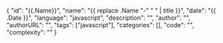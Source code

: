 {
"id": "{{.Name}}",
"name": "{{ replace .Name "-" " " | title }}",
"date": "{{ .Date }}",
"language": "javascript",
"description": "",
"author": "",
"authorURL": "",
"tags": ["javascript"],
"categories": [],
"code": "",
"complexity": ""
}
